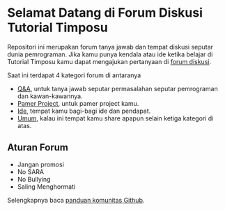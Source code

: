 # Selamat Datang di Forum Diskusi Tutorial Timposu

Repositori ini merupakan forum tanya jawab dan tempat diskusi seputar dunia pemrograman. Jika kamu punya kendala atau ide ketika belajar di Tutorial Timposu kamu dapat mengajukan pertanyaan di [forum diskusi](https://github.com/TutorialTimposu/forum/discussions).

Saat ini terdapat 4 kategori forum di antaranya
  * [Q&A](https://github.com/TutorialTimposu/forum/discussions/categories/q-a), untuk tanya jawab seputar permasalahan seputar pemrograman dan kawan-kawannya.
  * [Pamer Project](https://github.com/TutorialTimposu/forum/discussions/categories/pamer-project), untuk pamer project kamu.
  * [Ide](https://github.com/TutorialTimposu/forum/discussions/categories/ide), tempat kamu bagi-bagi ide dan pendapat.
  * [Umum](https://github.com/TutorialTimposu/forum/discussions/categories/umum), kalau ini tempat kamu share apapun selain ketiga kategori di atas.

## Aturan Forum
* Jangan promosi
* No SARA
* No Bullying
* Saling Menghormati

Selengkapnya baca [panduan komunitas Github](https://docs.github.com/en/site-policy/github-terms/github-community-guidelines).
